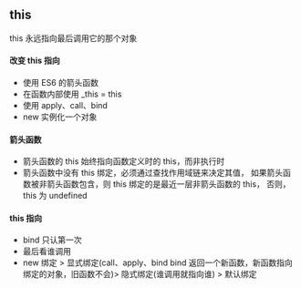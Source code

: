 ## this

this 永远指向最后调用它的那个对象

#### 改变 this 指向

- 使用 ES6 的箭头函数
- 在函数内部使用 \_this = this
- 使用 apply、call、bind
- new 实例化一个对象

#### 箭头函数

- 箭头函数的 this 始终指向函数定义时的 this，而非执行时
- 箭头函数中没有 this 绑定，必须通过查找作用域链来决定其值，
  如果箭头函数被非箭头函数包含，则 this 绑定的是最近一层非箭头函数的 this，
  否则，this 为 undefined

#### this 指向

- bind 只认第一次
- 最后看谁调用
- new 绑定 > 显式绑定(call、apply、bind bind 返回一个新函数，新函数指向绑定的对象，旧函数不会)> 隐式绑定(谁调用就指向谁) > 默认绑定
